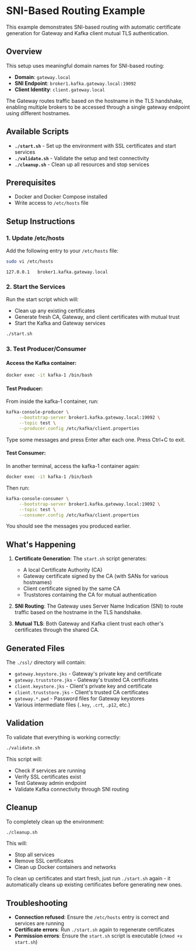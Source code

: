 # SNI-Based Routing Example

This example demonstrates SNI-based routing with automatic certificate generation for Gateway and Kafka client mutual TLS authentication.

## Overview

This setup uses meaningful domain names for SNI-based routing:
- **Domain**: `gateway.local`
- **SNI Endpoint**: `broker1.kafka.gateway.local:19092`
- **Client Identity**: `client.gateway.local`

The Gateway routes traffic based on the hostname in the TLS handshake, enabling multiple brokers to be accessed through a single gateway endpoint using different hostnames.

## Available Scripts

- **`./start.sh`** - Set up the environment with SSL certificates and start services
- **`./validate.sh`** - Validate the setup and test connectivity
- **`./cleanup.sh`** - Clean up all resources and stop services

## Prerequisites

- Docker and Docker Compose installed
- Write access to `/etc/hosts` file

## Setup Instructions

### 1. Update /etc/hosts

Add the following entry to your `/etc/hosts` file:

```bash
sudo vi /etc/hosts
```
```
127.0.0.1   broker1.kafka.gateway.local
```

### 2. Start the Services

Run the start script which will:
- Clean up any existing certificates
- Generate fresh CA, Gateway, and client certificates with mutual trust
- Start the Kafka and Gateway services

```bash
./start.sh
```

### 3. Test Producer/Consumer

#### Access the Kafka container:
```bash
docker exec -it kafka-1 /bin/bash
```

#### Test Producer:
From inside the kafka-1 container, run:
```bash
kafka-console-producer \
     --bootstrap-server broker1.kafka.gateway.local:19092 \
     --topic test \
     --producer.config /etc/kafka/client.properties
```

Type some messages and press Enter after each one. Press Ctrl+C to exit.

#### Test Consumer:
In another terminal, access the kafka-1 container again:
```bash
docker exec -it kafka-1 /bin/bash
```

Then run:
```bash
kafka-console-consumer \
     --bootstrap-server broker1.kafka.gateway.local:19092 \
     --topic test \
     --consumer.config /etc/kafka/client.properties
```

You should see the messages you produced earlier.

## What's Happening

1. **Certificate Generation**: The `start.sh` script generates:
   - A local Certificate Authority (CA)
   - Gateway certificate signed by the CA (with SANs for various hostnames)
   - Client certificate signed by the same CA
   - Truststores containing the CA for mutual authentication

2. **SNI Routing**: The Gateway uses Server Name Indication (SNI) to route traffic based on the hostname in the TLS handshake.

3. **Mutual TLS**: Both Gateway and Kafka client trust each other's certificates through the shared CA.

## Generated Files

The `./ssl/` directory will contain:
- `gateway.keystore.jks` - Gateway's private key and certificate
- `gateway.truststore.jks` - Gateway's trusted CA certificates
- `client.keystore.jks` - Client's private key and certificate  
- `client.truststore.jks` - Client's trusted CA certificates
- `gateway.*.pwd` - Password files for Gateway keystores
- Various intermediate files (`.key`, `.crt`, `.p12`, etc.)

## Validation

To validate that everything is working correctly:
```bash
./validate.sh
```

This script will:
- Check if services are running
- Verify SSL certificates exist
- Test Gateway admin endpoint
- Validate Kafka connectivity through SNI routing

## Cleanup

To completely clean up the environment:
```bash
./cleanup.sh
```

This will:
- Stop all services
- Remove SSL certificates
- Clean up Docker containers and networks

To clean up certificates and start fresh, just run `./start.sh` again - it automatically cleans up existing certificates before generating new ones.

## Troubleshooting

- **Connection refused**: Ensure the `/etc/hosts` entry is correct and services are running
- **Certificate errors**: Run `./start.sh` again to regenerate certificates
- **Permission errors**: Ensure the `start.sh` script is executable (`chmod +x start.sh`)
